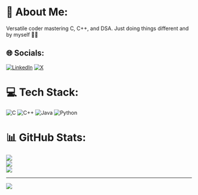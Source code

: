 # 💫 About Me:
Versatile coder mastering C, C++, and DSA. Just doing things different and by myself 🤌✨


## 🌐 Socials:
[![LinkedIn](https://img.shields.io/badge/LinkedIn-%230077B5.svg?logo=linkedin&logoColor=white)](https://www.linkedin.com/in/saiman-saxena-907489214/) [![X](https://img.shields.io/badge/X-black.svg?logo=X&logoColor=white)](https://twitter.com/SaimanSaxena) 

# 💻 Tech Stack:
![C](https://img.shields.io/badge/c-%2300599C.svg?style=for-the-badge&logo=c&logoColor=white) ![C++](https://img.shields.io/badge/c++-%2300599C.svg?style=for-the-badge&logo=c%2B%2B&logoColor=white) ![Java](https://img.shields.io/badge/java-%23ED8B00.svg?style=for-the-badge&logo=openjdk&logoColor=white) ![Python](https://img.shields.io/badge/python-3670A0?style=for-the-badge&logo=python&logoColor=ffdd54)
# 📊 GitHub Stats:
![](https://github-readme-stats.vercel.app/api?username=SaimanSaxena1555&theme=radical&hide_border=false&include_all_commits=true&count_private=false)<br/>
![](https://github-readme-streak-stats.herokuapp.com/?user=SaimanSaxena1555&theme=radical&hide_border=false)<br/>
![](https://github-readme-stats.vercel.app/api/top-langs/?username=SaimanSaxena1555&theme=radical&hide_border=false&include_all_commits=true&count_private=false&layout=compact)

---
[![](https://visitcount.itsvg.in/api?id=SaimanSaxena1555&icon=4&color=1)](https://visitcount.itsvg.in)

<!-- Proudly created with GPRM ( https://gprm.itsvg.in ) -->
